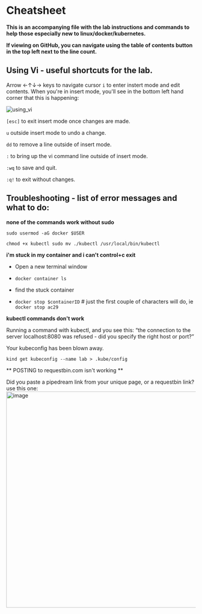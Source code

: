 # Cheatsheet
**This is an accompanying file with the lab instructions and commands to help those especially new to linux/docker/kubernetes.**

**If viewing on GitHub, you can navigate using the table of contents button in the top left next to the line count.**

## Using Vi - useful shortcuts for the lab. 

Arrow ←↑↓→ keys to navigate cursor
`i` to enter instert mode and edit contents.
When you're in insert mode, you'll see in the bottom left hand corner that this is happening: 

![using_vi](https://user-images.githubusercontent.com/32903188/182468365-5841a2aa-3819-4089-920f-16db197679e9.png)


`[esc]` to exit insert mode once changes are made. 

`u` outside insert mode to undo a change. 

`dd` to remove a line outside of insert mode.

`:` to bring up the vi command line outside of insert mode. 

`:wq` to save and quit. 

`:q!` to exit without changes. 

## Troubleshooting - list of error messages and what to do:

**none of the commands work without sudo**

`sudo usermod -aG docker $USER
` 

`chmod +x kubectl
sudo mv ./kubectl /usr/local/bin/kubectl
` 

**i'm stuck in my container and i can't control+c exit** 
 

- Open a new terminal window 
- `docker container ls` 

- find the stuck container 

- `docker stop $containerID` # just the first couple of characters will do, ie `docker stop ac29` 
 

**kubectl commands don't work** 

Running a command with kubectl, and you see this: 
“the connection to the server localhost:8080 was refused - did you specify the right host or port?”

Your kubeconfig has been blown away. 

` kind get kubeconfig --name lab > .kube/config  
` 

** POSTING to requestbin.com isn't working  ** 
 
Did you paste a pipedream link from your unique page, or a requestbin link? 
use this one: 
<img width="575" alt="image" src="https://user-images.githubusercontent.com/32903188/184508462-23c14724-231d-4391-b971-e78af5450573.png">

